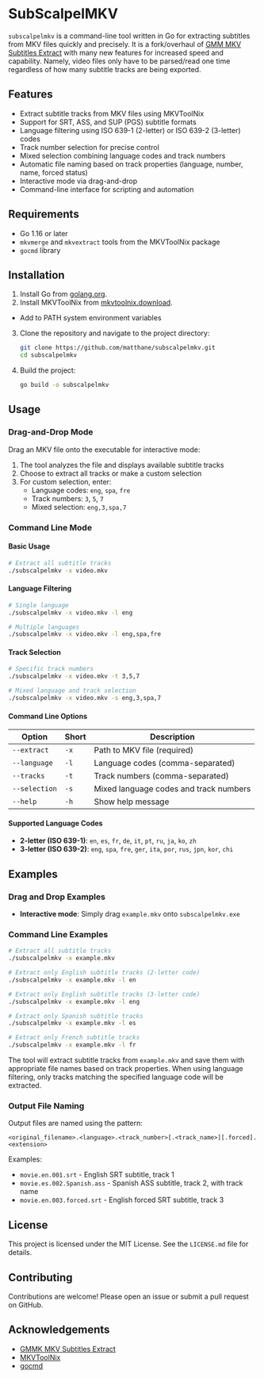 # SubScalpelMKV

`subscalpelmkv` is a command-line tool written in Go for extracting subtitles from MKV files quickly and precisely. It is a fork/overhaul of [GMM MKV Subtitles Extract](https://github.com/rhaseven7h/gmmmkvsubsextract) with many new features for increased speed and capability. Namely, video files only have to be parsed/read one time regardless of how many subtitle tracks are being exported.

## Features

- Extract subtitle tracks from MKV files using MKVToolNix
- Support for SRT, ASS, and SUP (PGS) subtitle formats
- Language filtering using ISO 639-1 (2-letter) or ISO 639-2 (3-letter) codes
- Track number selection for precise control
- Mixed selection combining language codes and track numbers
- Automatic file naming based on track properties (language, number, name, forced status)
- Interactive mode via drag-and-drop
- Command-line interface for scripting and automation

## Requirements

- Go 1.16 or later
- `mkvmerge` and `mkvextract` tools from the MKVToolNix package
- `gocmd` library

## Installation

1. Install Go from [golang.org](https://golang.org/dl/).
2. Install MKVToolNix from [mkvtoolnix.download](https://mkvtoolnix.download/).
  - Add to PATH system environment variables
3. Clone the repository and navigate to the project directory:
    ```sh
    git clone https://github.com/matthane/subscalpelmkv.git
    cd subscalpelmkv
    ```
4. Build the project:
    ```sh
    go build -o subscalpelmkv
    ```

## Usage

### Drag-and-Drop Mode

Drag an MKV file onto the executable for interactive mode:

1. The tool analyzes the file and displays available subtitle tracks
2. Choose to extract all tracks or make a custom selection
3. For custom selection, enter:
   - Language codes: `eng`, `spa`, `fre`
   - Track numbers: `3`, `5`, `7`
   - Mixed selection: `eng,3,spa,7`

### Command Line Mode

#### Basic Usage
```sh
# Extract all subtitle tracks
./subscalpelmkv -x video.mkv
```

#### Language Filtering
```sh
# Single language
./subscalpelmkv -x video.mkv -l eng

# Multiple languages
./subscalpelmkv -x video.mkv -l eng,spa,fre
```

#### Track Selection
```sh
# Specific track numbers
./subscalpelmkv -x video.mkv -t 3,5,7

# Mixed language and track selection
./subscalpelmkv -x video.mkv -s eng,3,spa,7
```

#### Command Line Options

| Option | Short | Description |
|--------|-------|-------------|
| `--extract` | `-x` | Path to MKV file (required) |
| `--language` | `-l` | Language codes (comma-separated) |
| `--tracks` | `-t` | Track numbers (comma-separated) |
| `--selection` | `-s` | Mixed language codes and track numbers |
| `--help` | `-h` | Show help message |

#### Supported Language Codes
- **2-letter (ISO 639-1)**: `en`, `es`, `fr`, `de`, `it`, `pt`, `ru`, `ja`, `ko`, `zh`
- **3-letter (ISO 639-2)**: `eng`, `spa`, `fre`, `ger`, `ita`, `por`, `rus`, `jpn`, `kor`, `chi`

## Examples

### Drag and Drop Examples

- **Interactive mode**: Simply drag `example.mkv` onto `subscalpelmkv.exe`

### Command Line Examples

```sh
# Extract all subtitle tracks
./subscalpelmkv -x example.mkv

# Extract only English subtitle tracks (2-letter code)
./subscalpelmkv -x example.mkv -l en

# Extract only English subtitle tracks (3-letter code)
./subscalpelmkv -x example.mkv -l eng

# Extract only Spanish subtitle tracks
./subscalpelmkv -x example.mkv -l es

# Extract only French subtitle tracks
./subscalpelmkv -x example.mkv -l fr
```

The tool will extract subtitle tracks from `example.mkv` and save them with appropriate file names based on track properties. When using language filtering, only tracks matching the specified language code will be extracted.

### Output File Naming

Output files are named using the pattern:
```
<original_filename>.<language>.<track_number>[.<track_name>][.forced].<extension>
```

Examples:
- `movie.en.001.srt` - English SRT subtitle, track 1
- `movie.es.002.Spanish.ass` - Spanish ASS subtitle, track 2, with track name
- `movie.en.003.forced.srt` - English forced SRT subtitle, track 3

## License

This project is licensed under the MIT License. See the `LICENSE.md` file for details.

## Contributing

Contributions are welcome! Please open an issue or submit a pull request on GitHub.

## Acknowledgements

- [GMMK MKV Subtitles Extract](https://github.com/rhaseven7h/gmmmkvsubsextract)
- [MKVToolNix](https://mkvtoolnix.download/)
- [gocmd](https://github.com/devfacet/gocmd)
